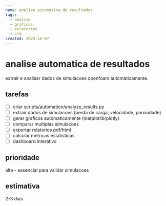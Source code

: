 ```yaml
---
name: analise automatica de resultados
tags:
  - analise
  - graficos
  - relatorios
  - cfd
created: 2025-10-07
---
```


# analise automatica de resultados

extrair e analisar dados de simulacoes openfoam automaticamente.

## tarefas
- [ ] criar scripts/automation/analyze_results.py
- [ ] extrair dados de simulacoes (perda de carga, velocidade, porosidade)
- [ ] gerar graficos automaticamente (matplotlib/plotly)
- [ ] comparar multiplas simulacoes
- [ ] exportar relatorios pdf/html
- [ ] calcular metricas estatisticas
- [ ] dashboard interativo

## prioridade
alta - essencial para validar simulacoes

## estimativa
2-3 dias

